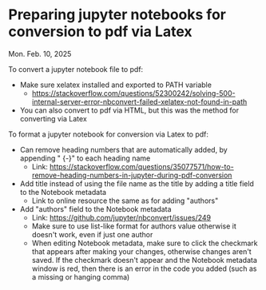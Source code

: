 # Preparing jupyter notebooks for conversion to pdf via Latex
Mon. Feb. 10, 2025

To convert a jupyter notebook file to pdf:
* Make sure xelatex installed and exported to PATH variable
    * https://stackoverflow.com/questions/52300242/solving-500-internal-server-error-nbconvert-failed-xelatex-not-found-in-path 
* You can also convert to pdf via HTML, but this was the method for converting via Latex

To format a jupyter notebook for conversion via Latex to pdf:
* Can remove heading numbers that are automatically added, by appending " {-}" to each heading name 
    * Link: https://stackoverflow.com/questions/35077571/how-to-remove-heading-numbers-in-jupyter-during-pdf-conversion
* Add title instead of using the file name as the title by adding a title field to the Notebook metadata
    * Link to online resource the same as for adding "authors"
* Add "authors" field to the Notebook metadata
    * Link: https://github.com/jupyter/nbconvert/issues/249
    * Make sure to use list-like format for authors value otherwise it doesn't work, even if just one author
    * When editing Notebook metadata, make sure to click the checkmark that appears after making your changes, otherwise changes aren't saved. If the checkmark doesn't appear and the Notebook metadata window is red, then there is an error in the code you added (such as a missing or hanging comma)
